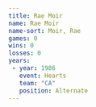 ```yaml
---
title: Rae Moir
name: Rae Moir
name-sort: Moir, Rae
games: 0
wins: 0
losses: 0
years:
 - year: 1986
   event: Hearts
   team: "CA"
   position: Alternate
---
```

